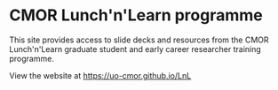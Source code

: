 # CMOR Lunch'n'Learn programme

This site provides access to slide decks and resources from the CMOR Lunch'n'Learn graduate student and early career researcher training programme.

View the website at <https://uo-cmor.github.io/LnL>

